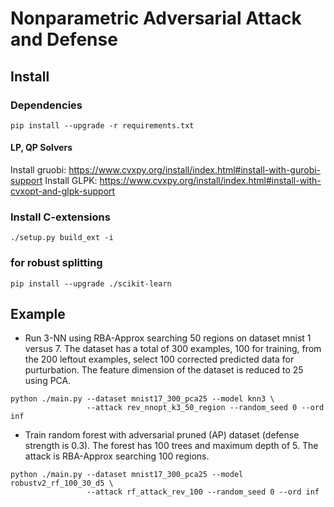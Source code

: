 # Nonparametric Adversarial Attack and Defense

## Install

### Dependencies
```
pip install --upgrade -r requirements.txt
```

#### LP, QP Solvers
Install gruobi: https://www.cvxpy.org/install/index.html#install-with-gurobi-support
Install GLPK: https://www.cvxpy.org/install/index.html#install-with-cvxopt-and-glpk-support

### Install C-extensions
```
./setup.py build_ext -i
```

### for robust splitting
```
pip install --upgrade ./scikit-learn
```

## Example

- Run 3-NN using RBA-Approx searching 50 regions on dataset mnist 1 versus 7.
  The dataset has a total of 300 examples, 100 for training, from the 200
  leftout examples, select 100 corrected predicted data for purturbation.
  The feature dimension of the dataset is reduced to 25 using PCA.
```
python ./main.py --dataset mnist17_300_pca25 --model knn3 \
                 --attack rev_nnopt_k3_50_region --random_seed 0 --ord inf
```

- Train random forest with adversarial pruned (AP) dataset (defense strength is 0.3).
  The forest has 100 trees and maximum depth of 5.
  The attack is RBA-Approx searching 100 regions.
```
python ./main.py --dataset mnist17_300_pca25 --model robustv2_rf_100_30_d5 \
                 --attack rf_attack_rev_100 --random_seed 0 --ord inf
```
